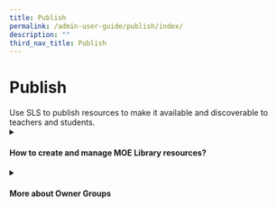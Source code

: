 ```yaml
---
title: Publish
permalink: /admin-user-guide/publish/index/
description: ""
third_nav_title: Publish
---
```

<h1>Publish</h1>
Use SLS to publish resources to make it available and discoverable to teachers and students.

<details>
 <summary><h4>How to create and manage MOE Library resources?</h4></summary>

<ul>
  <li><a target="_blank" href="/admin-user-guide/publish/create-moe-library-resources/">1. Create MOE Library Resources (Enhanced)</a></li>
  <li><a target="_blank" href="/admin-user-guide/publish/manage-lessons/">2. Manage Lessons</a></li>
  <li><a target="_blank" href="/admin-user-guide/publish/manage-media/">3. Manage Media</a></li>
</ul>
</details>
	
<details><summary><h4>More about Owner Groups</h4></summary>
	
<ul>
  <li><a href="/admin-user-guide/publish/generate-ccpm-reports/" target="_blank">Generate CCPM Reports (New)</a></li>
  <li><a href="/admin-user-guide/publish/manage-owner-groups/" target="_blank">Manage Owner Groups</a></li>
  <li><a href="/admin-user-guide/publish/manage-content-maps/" target="_blank">Manage Content Maps</a></li>
</ul>
</details>